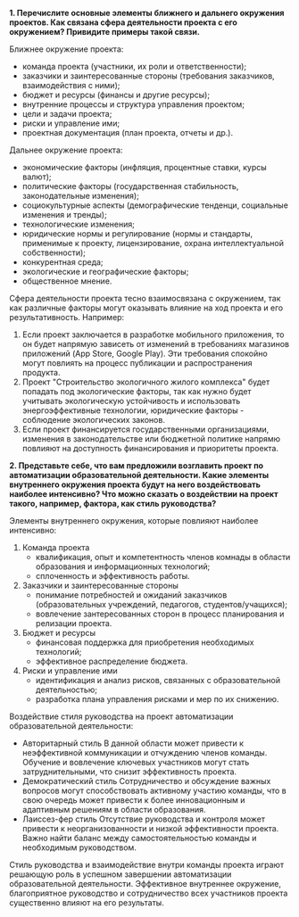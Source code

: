 **1. Перечислите основные элементы ближнего и дальнего окружения проектов. Как связана сфера деятельности проекта с его окружением? Привидите примеры такой связи.**

   Ближнее окружение проекта:
   - команда проекта (участники, их роли и ответственности);
   - заказчики и заинтересованные стороны (требования заказчиков, взаимодействия с ними);
   - бюджет и ресурсы (финансы и другие ресурсы);
   - внутренние процессы и структура управления проектом;
   - цели и задачи проекта;
   - риски и управление ими;
   - проектная документация (план проекта, отчеты и др.).
     
   Дальнее окружение проекта:
   - экономические факторы (инфляция, процентные ставки, курсы валют);
   - политические факторы (государственная стабильность, законодательные изменения);
   - социокультурные аспекты (демографические тенденци, социальные изменения и тренды);
   - технологические изменения;
   - юридические нормы и регулирование (нормы и стандарты, применимые к проекту, лицензирование, охрана интеллектуальной собственности);
   - конкурентная среда;
   - экологические и географические факторы;
   - общественное мнение.
  
   Сфера деятельности проекта тесно взаимосвязана с окружением, так как различные факторы могут оказывать влияние на ход проекта и его результативность. Например:
   1. Если проект заключается в разработке мобильного приложения, то он будет напрямую зависеть от изменений в требованиях магазинов приложений (App Store, Google Play). Эти требования спокойно могут повлиять на 
      процесс публикации и распространения продукта.
   2. Проект "Строительство экологичного жилого комплекса" будет попадать под экологические факторы, так как нужно будет учитывать экологическую устойчивость и использовать энергоэффективные технологии, 
      юридические факторы - соблюдение экологических законов.
   3. Если проект финансируется государственными организациями, изменения в законодательстве или бюджетной политике напрямю повлияют на доступность финансирования и приоритеты проекта.

  **2. Представьте себе, что вам предложили возглавить проект по автоматизации образовательной деятельности. Какие элементы внутреннего окружения проекта будут на него воздействовать наиболее интенсивно? Что можно сказать о воздействии на проект такого, например, фактора, как стиль руководства?**

Элементы внутреннего окружения, которые повлияют наиболее интенсивно:

  1. Команда проекта
     - квалификация, опыт и компетентность членов комнады в области образования и информационных технологий;
     - сплоченность и эффективность работы.
  2. Заказчики и заинтересованные стороны
     - понимание потребностей и ожиданий заказчиков (образовательных учреждений, педагогов, студентов/учащихся);
     - вовлечение зантересованных сторон в процесс планирования и релизации проекта.
  3. Бюджет и ресурсы
     - финансовая поддержка для приобретения необходимых технологий;
     - эффективное распределение бюджета.
  4. Риски и управление ими
     - идентификация и анализ рисков, связанных с образовательной деятельностью;
     - разработка плана управления рисками и мер по их снижению.
       
Воздействие стиля руководства на проект автоматизации образовательной деятельности:
   - Авторитарный стиль
     В данной области может привести к неэффективной коммуникации и отчуждению членов команды. Обучение и вовлечение ключевых участников могут стать затруднительными, что снизит эффективность 
     проекта.
   - Демократический стиль
     Сотрудничество и обсуждение важных вопросов могут способствовать активному участию команды, что в свою очередь может привести к более инновационным и адаптивным решениям в области 
     образования.
   - Лаиссез-фер стиль
     Отсутствие руководства и контроля может привести к неорганизованности и низкой эффективности проекта. Важно найти баланс между самостоятельностью команды и необходимым руководством.

Стиль руководства и взаимодействие внутри команды проекта играют решающую роль в успешном завершении автоматизации образовательной деятельности. Эффективное внутреннее окружение, благоприятное руководство и 
сотрудничество всех участников проекта существенно влияют на его результаты.


